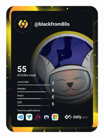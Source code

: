 
<a href="https://app.daily.dev/blackfrom80s"><img src="https://github.com/from80s/from80s/blob/main/devcard.svg" width="250" alt="Black's Dev Card"/></a>

<!--
**from80s/from80s** is a ✨ _special_ ✨ repository because its `README.md` (this file) appears on your GitHub profile.

Here are some ideas to get you started:

- 🔭 I’m currently working on ...
- 🌱 I’m currently learning ...
- 👯 I’m looking to collaborate on ...
- 🤔 I’m looking for help with ...
- 💬 Ask me about ...
- 📫 How to reach me: ...
- 😄 Pronouns: ...
- ⚡ Fun fact: ...
-->
